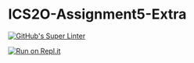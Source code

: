 # ICS2O-Assignment5-Extra

[![GitHub's Super Linter](https://github.com/venika-sem/ICS2O-Assignment5-Extra/workflows/GitHub's%20Super%20Linter/badge.svg)](https://github.com/venika-sem/ICS2O-Assignment5-Extra/actions)

[![Run on Repl.it](https://repl.it/badge/github/venika-sem/ICS2O-Assignment5-Extra)](https://repl.it/github/venika-sem/ICS2O-Assignment5-Extra)
